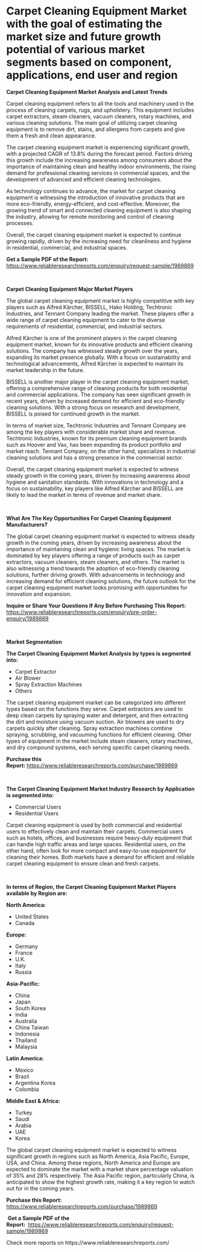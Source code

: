 <p><h1>Carpet Cleaning Equipment Market with the goal of estimating the market size and future growth potential of various market segments based on component, applications, end user and region</h1></p><p><strong>Carpet Cleaning Equipment Market Analysis and Latest Trends</strong></p>
<p><p>Carpet cleaning equipment refers to all the tools and machinery used in the process of cleaning carpets, rugs, and upholstery. This equipment includes carpet extractors, steam cleaners, vacuum cleaners, rotary machines, and various cleaning solutions. The main goal of utilizing carpet cleaning equipment is to remove dirt, stains, and allergens from carpets and give them a fresh and clean appearance.</p><p>The carpet cleaning equipment market is experiencing significant growth, with a projected CAGR of 13.8% during the forecast period. Factors driving this growth include the increasing awareness among consumers about the importance of maintaining clean and healthy indoor environments, the rising demand for professional cleaning services in commercial spaces, and the development of advanced and efficient cleaning technologies.</p><p>As technology continues to advance, the market for carpet cleaning equipment is witnessing the introduction of innovative products that are more eco-friendly, energy-efficient, and cost-effective. Moreover, the growing trend of smart and connected cleaning equipment is also shaping the industry, allowing for remote monitoring and control of cleaning processes.</p><p>Overall, the carpet cleaning equipment market is expected to continue growing rapidly, driven by the increasing need for cleanliness and hygiene in residential, commercial, and industrial spaces.</p></p>
<p><strong>Get a Sample PDF of the Report:&nbsp;</strong> <a href="https://www.reliableresearchreports.com/enquiry/request-sample/1989869">https://www.reliableresearchreports.com/enquiry/request-sample/1989869</a></p>
<p>&nbsp;</p>
<p><strong>Carpet Cleaning Equipment Major Market Players</strong></p>
<p><p>The global carpet cleaning equipment market is highly competitive with key players such as Alfred Kärcher, BISSELL, Hako Holding, Techtronic Industries, and Tennant Company leading the market. These players offer a wide range of carpet cleaning equipment to cater to the diverse requirements of residential, commercial, and industrial sectors.</p><p>Alfred Kärcher is one of the prominent players in the carpet cleaning equipment market, known for its innovative products and efficient cleaning solutions. The company has witnessed steady growth over the years, expanding its market presence globally. With a focus on sustainability and technological advancements, Alfred Kärcher is expected to maintain its market leadership in the future.</p><p>BISSELL is another major player in the carpet cleaning equipment market, offering a comprehensive range of cleaning products for both residential and commercial applications. The company has seen significant growth in recent years, driven by increased demand for efficient and eco-friendly cleaning solutions. With a strong focus on research and development, BISSELL is poised for continued growth in the market.</p><p>In terms of market size, Techtronic Industries and Tennant Company are among the key players with considerable market share and revenue. Techtronic Industries, known for its premium cleaning equipment brands such as Hoover and Vax, has been expanding its product portfolio and market reach. Tennant Company, on the other hand, specializes in industrial cleaning solutions and has a strong presence in the commercial sector.</p><p>Overall, the carpet cleaning equipment market is expected to witness steady growth in the coming years, driven by increasing awareness about hygiene and sanitation standards. With innovations in technology and a focus on sustainability, key players like Alfred Kärcher and BISSELL are likely to lead the market in terms of revenue and market share.</p></p>
<p>&nbsp;</p>
<p><strong>What Are The Key Opportunities For Carpet Cleaning Equipment Manufacturers?</strong></p>
<p><p>The global carpet cleaning equipment market is expected to witness steady growth in the coming years, driven by increasing awareness about the importance of maintaining clean and hygienic living spaces. The market is dominated by key players offering a range of products such as carpet extractors, vacuum cleaners, steam cleaners, and others. The market is also witnessing a trend towards the adoption of eco-friendly cleaning solutions, further driving growth. With advancements in technology and increasing demand for efficient cleaning solutions, the future outlook for the carpet cleaning equipment market looks promising with opportunities for innovation and expansion.</p></p>
<p><strong>Inquire or Share Your Questions If Any Before Purchasing This Report:</strong> <a href="https://www.reliableresearchreports.com/enquiry/pre-order-enquiry/1989869">https://www.reliableresearchreports.com/enquiry/pre-order-enquiry/1989869</a></p>
<p>&nbsp;</p>
<p><strong>Market Segmentation</strong></p>
<p><strong>The Carpet Cleaning Equipment Market Analysis by types is segmented into:</strong></p>
<p><ul><li>Carpet Extractor</li><li>Air Blower</li><li>Spray Extraction Machines</li><li>Others</li></ul></p>
<p><p>The carpet cleaning equipment market can be categorized into different types based on the functions they serve. Carpet extractors are used to deep clean carpets by spraying water and detergent, and then extracting the dirt and moisture using vacuum suction. Air blowers are used to dry carpets quickly after cleaning. Spray extraction machines combine spraying, scrubbing, and vacuuming functions for efficient cleaning. Other types of equipment in the market include steam cleaners, rotary machines, and dry compound systems, each serving specific carpet cleaning needs.</p></p>
<p><strong>Purchase this Report:&nbsp;</strong><a href="https://www.reliableresearchreports.com/purchase/1989869">https://www.reliableresearchreports.com/purchase/1989869</a></p>
<p>&nbsp;</p>
<p><strong>The Carpet Cleaning Equipment Market Industry Research by Application is segmented into:</strong></p>
<p><ul><li>Commercial Users</li><li>Residential Users</li></ul></p>
<p><p>Carpet cleaning equipment is used by both commercial and residential users to effectively clean and maintain their carpets. Commercial users such as hotels, offices, and businesses require heavy-duty equipment that can handle high traffic areas and large spaces. Residential users, on the other hand, often look for more compact and easy-to-use equipment for cleaning their homes. Both markets have a demand for efficient and reliable carpet cleaning equipment to ensure clean and fresh carpets.</p></p>
<p>&nbsp;</p>
<p><strong>In terms of Region, the Carpet Cleaning Equipment Market Players available by Region are:</strong></p>
<p>
    <p> <strong> North America: </strong>
        <ul>
            <li>United States</li>
            <li>Canada</li>
        </ul>
        </p> 
    <p> <strong> Europe: </strong>
        <ul>
            <li>Germany</li>
            <li>France</li>
            <li>U.K.</li>
            <li>Italy</li>
            <li>Russia</li>
        </ul>
        </p> 
    <p> <strong> Asia-Pacific: </strong>
        <ul>
            <li>China</li>
            <li>Japan</li>
            <li>South Korea</li>
            <li>India</li>
            <li>Australia</li>
            <li>China Taiwan</li>
            <li>Indonesia</li>
            <li>Thailand</li>
            <li>Malaysia</li>
        </ul>
        </p> 
    <p> <strong> Latin America: </strong>
        <ul>
            <li>Mexico</li>
            <li>Brazil</li>
            <li>Argentina Korea</li>
            <li>Colombia</li>
        </ul>
        </p> 
    <p> <strong> Middle East & Africa: </strong>
        <ul>
            <li>Turkey</li>
            <li>Saudi</li>
            <li>Arabia</li>
            <li>UAE</li>
            <li>Korea</li>
        </ul>
    </p>
    </p>
<p><p>The global carpet cleaning equipment market is expected to witness significant growth in regions such as North America, Asia Pacific, Europe, USA, and China. Among these regions, North America and Europe are expected to dominate the market with a market share percentage valuation of 35% and 28% respectively. The Asia Pacific region, particularly China, is anticipated to show the highest growth rate, making it a key region to watch out for in the coming years.</p></p>
<p><strong>Purchase this Report: </strong><a href="https://www.reliableresearchreports.com/purchase/1989869">https://www.reliableresearchreports.com/purchase/1989869</a></p>
<p>&nbsp;<strong>Get a Sample PDF of the Report:&nbsp;&nbsp;</strong><a href="https://www.reliableresearchreports.com/enquiry/request-sample/1989869">https://www.reliableresearchreports.com/enquiry/request-sample/1989869</a></p>
<p><strong></strong></p>
<p>Check more reports on https://www.reliableresearchreports.com/</p>